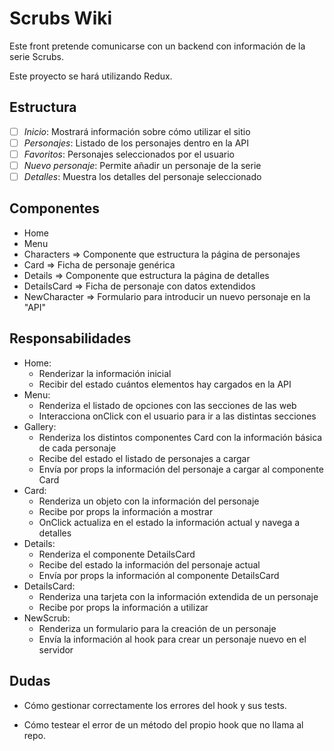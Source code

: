 # Scrubs Wiki

Este front pretende comunicarse con un backend con información de la serie Scrubs.

Este proyecto se hará utilizando Redux.

## Estructura

- [ ] *Inicio*: Mostrará información sobre cómo utilizar el sitio
- [ ] *Personajes*: Listado de los personajes dentro en la API
- [ ] *Favoritos*: Personajes seleccionados por el usuario
- [ ] *Nuevo personaje*: Permite añadir un personaje de la serie
- [ ] *Detalles*: Muestra los detalles del personaje seleccionado

## Componentes

- Home
- Menu
- Characters => Componente que estructura la página de personajes
- Card => Ficha de personaje genérica
- Details => Componente que estructura la página de detalles
- DetailsCard => Ficha de personaje con datos extendidos
- NewCharacter => Formulario para introducir un nuevo personaje en la "API"

## Responsabilidades

- Home:
  - Renderizar la información inicial
  - Recibir del estado cuántos elementos hay cargados en la API
- Menu:
  - Renderiza el listado de opciones con las secciones de las web
  - Interacciona onClick con el usuario para ir a las distintas secciones
- Gallery:
  - Renderiza los distintos componentes Card con la información básica de cada personaje
  - Recibe del estado el listado de personajes a cargar
  - Envía por props la información del personaje a cargar al componente Card
- Card:
  - Renderiza un objeto con la información del personaje
  - Recibe por props la información a mostrar
  - OnClick actualiza en el estado la información actual y navega a detalles
- Details:
  - Renderiza el componente DetailsCard
  - Recibe del estado la información del personaje actual
  - Envía por props la información al componente DetailsCard
- DetailsCard:
  - Renderiza una tarjeta con la información extendida de un personaje
  - Recibe por props la información a utilizar
- NewScrub:
  - Renderiza un formulario para la creación de un personaje
  - Envía la información al hook para crear un personaje nuevo en el servidor

## Dudas

- Cómo gestionar correctamente los errores del hook y sus tests.

- Cómo testear el error de un método del propio hook que no llama al repo.
